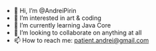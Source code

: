- 👋 Hi, I’m @AndreiPirin
- 👀 I’m interested in art & coding
- 🌱 I’m currently learning Java Core
- 💞️ I’m looking to collaborate on anything at all
- 📫 How to reach me: patient.andrei@gmail.com

<!---
AndreiPirin/AndreiPirin is a ✨ special ✨ repository because its `README.md` (this file) appears on your GitHub profile.
You can click the Preview link to take a look at your changes.
--->
